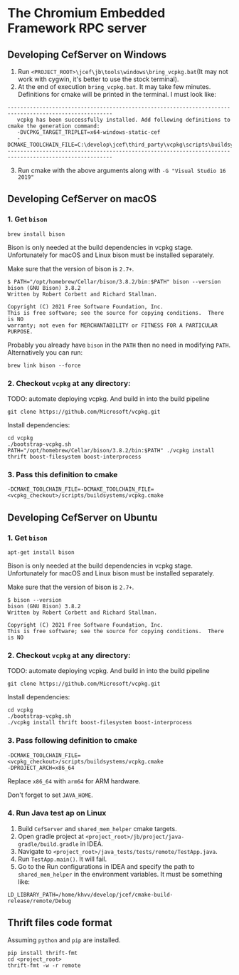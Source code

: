 # The Chromium Embedded Framework RPC server

## Developing CefServer on Windows

1. Run `<PROJECT_ROOT>\jcef\jb\tools\windows\bring_vcpkg.bat`(It may not work with cygwin, it's better to use the stock terminal).
2. At the end of execution `bring_vcpkg.bat`. It may take few minutes. Definitions for cmake will be printed in the terminal. I must look like: 
```
-------------------------------------------------------------------------------------------------------
   vcpkg has been successfully installed. Add following definitions to cmake the generation command:
   -DVCPKG_TARGET_TRIPLET=x64-windows-static-cef
   -DCMAKE_TOOLCHAIN_FILE=C:\develop\jcef\third_party\vcpkg\scripts\buildsystems\vcpkg.cmake
-------------------------------------------------------------------------------------------------------
```
3. Run cmake with the above arguments along with `-G "Visual Studio 16 2019"`

## Developing CefServer on macOS
### 1. Get `bison`
```
brew install bison
```
Bison is only needed at the build dependencies in vcpkg stage.
Unfortunately for macOS and Linux bison must be installed separately.

Make sure that the version of bison is `2.7+`.
```
$ PATH="/opt/homebrew/Cellar/bison/3.8.2/bin:$PATH" bison --version
bison (GNU Bison) 3.8.2
Written by Robert Corbett and Richard Stallman.

Copyright (C) 2021 Free Software Foundation, Inc.
This is free software; see the source for copying conditions.  There is NO
warranty; not even for MERCHANTABILITY or FITNESS FOR A PARTICULAR PURPOSE.
``` 
Probably you already have `bison` in the `PATH` then no need in modifying `PATH`. 
Alternatively you can run:
```
brew link bison --force
```

### 2. Checkout `vcpkg` at any directory:
TODO: automate deploying vcpkg. And build in into the build pipeline
```
git clone https://github.com/Microsoft/vcpkg.git
```
Install dependencies:
```
cd vcpkg
./bootstrap-vcpkg.sh
PATH="/opt/homebrew/Cellar/bison/3.8.2/bin:$PATH" ./vcpkg install thrift boost-filesystem boost-interprocess
```

### 3. Pass this definition to cmake
`-DCMAKE_TOOLCHAIN_FILE=-DCMAKE_TOOLCHAIN_FILE=<vcpkg_checkout>/scripts/buildsystems/vcpkg.cmake`

## Developing CefServer on Ubuntu
### 1. Get `bison`
```
apt-get install bison
```
Bison is only needed at the build dependencies in vcpkg stage.
Unfortunately for macOS and Linux bison must be installed separately.

Make sure that the version of bison is `2.7+`.
```
$ bison --version
bison (GNU Bison) 3.8.2
Written by Robert Corbett and Richard Stallman.

Copyright (C) 2021 Free Software Foundation, Inc.
This is free software; see the source for copying conditions.  There is NO
``` 

### 2. Checkout `vcpkg` at any directory:
TODO: automate deploying vcpkg. And build in into the build pipeline
```
git clone https://github.com/Microsoft/vcpkg.git
```
Install dependencies:
```
cd vcpkg
./bootstrap-vcpkg.sh
./vcpkg install thrift boost-filesystem boost-interprocess
```

### 3. Pass following definition to cmake
```
-DCMAKE_TOOLCHAIN_FILE=<vcpkg_checkout>/scripts/buildsystems/vcpkg.cmake
-DPROJECT_ARCH=x86_64
```
Replace `x86_64` with `arm64` for ARM hardware.

Don't forget to set `JAVA_HOME`.

### 4. Run Java test ap on Linux
1. Build `CefServer` and `shared_mem_helper` cmake targets.
2. Open gradle project at `<project_root>/jb/project/java-gradle/build.gradle` in IDEA.
3. Navigate to `<project_root>/java_tests/tests/remote/TestApp.java`.
4. Run `TestApp.main()`. It will fail.
5. Go to the Run configurations in IDEA and specify the path to `shared_mem_helper` in the environment variables.
   It must be something like:
```
LD_LIBRARY_PATH=/home/khvv/develop/jcef/cmake-build-release/remote/Debug
```

## Thrift files code format
Assuming `python` and `pip` are installed.
```
pip install thrift-fmt
cd <project_root>
thrift-fmt -w -r remote
```

